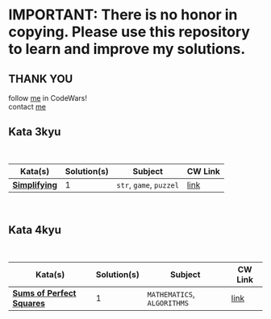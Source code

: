 # IMPORTANT: There is no honor in copying. Please use this repository to learn and improve my solutions.
## THANK YOU

follow [me](https://www.codewars.com/users/Fyo%20saadati) in CodeWars!
<br>
contact [me](https://t.me/sciencephile)



## Kata 3kyu

<br>

| Kata(s)                                       | Solution(s) | Subject                 | CW Link                                                        |
| --------------------------------------------- | ----------- | ----------------------- | -------------------------------------------------------------- |
| [**Simplifying**](python/3kyu/Simplifying.py) | 1           | `str`, `game`, `puzzel` | [link](https://www.codewars.com/kata/57f2b753e3b78621da0020e8) |


<br>

## Kata 4kyu

<br>

| Kata(s)                                                               | Solution(s) | Subject                     | CW Link                                                        |
| --------------------------------------------------------------------- | ----------- | --------------------------- | -------------------------------------------------------------- |
| [**Sums of Perfect Squares**](python/4kyu/sums_of_perfect_squares.py) | 1           | `MATHEMATICS`, `ALGORITHMS` | [link](https://www.codewars.com/kata/5a3af5b1ee1aaeabfe000084) |


<br>
